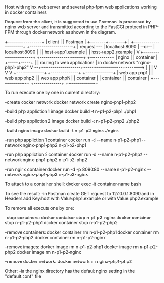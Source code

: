 Host with nginx web server and several php-fpm web applications working in docker containers.

Request from the client, it is suggested to use Postman, is processed by nginx web server and
transmitted according to the FastCGI protocol in PHP-FPM through docker network as shown in
the diagram.

   +-----------------+
   |     client      |
   |     Postman     |
   +--------+--------+
            |             +----------------------+        +----------------------+
            | request --- |  localhost:8090      | --or-- |  localhost:8090      |
            |             |  host->app1.example  |        |  host->app2.example  |
            V             +----------------------+        +----------------------+
      +-----------+
      | nginx     |
      | container |
      +-----+-----+
            |
            | routing to web applications
            | in docker network "nginx-php1-php2"
            V
     --+--------------------+--------------------+------->
       |                    |                    |
       V                    V                    V
+--------------+     +--------------+     +--------------+
| web app php1 |     | web app php2 |     | web app phpN |
| container    |     | container    |     | container    |
+--------------+     +--------------+     +--------------+



To run execute one by one in current directory:

-create docker network
docker network create nginx-php1-php2

-build php appliction 1 image
docker build -t n-p1-p2-php1 ./php1

-build php appliction 2 image
docker build -t n-p1-p2-php2 ./php2

-build nginx image
docker build -t n-p1-p2-nginx ./nginx

-run php appliction 1 container
docker run -d --name n-p1-p2-php1 --network nginx-php1-php2 n-p1-p2-php1

-run php appliction 2 container
docker run -d --name n-p1-p2-php2 --network nginx-php1-php2 n-p1-p2-php2

-run nginx container
docker run -d -p 8090:80 --name n-p1-p2-nginx --network nginx-php1-php2 n-p1-p2-nginx



To attach to a container shell:
docker exec -it container-name bash



To see the result:
-in Postman create GET request to 127.0.0.1:8090 and in Headers
add Key:host with Value:php1.example or with Value:php2.example



To remove all execute one by one:

-stop containers:
docker container stop n-p1-p2-nginx
docker container stop n-p1-p2-php1
docker container stop n-p1-p2-php2

-remove containers:
docker container rm n-p1-p2-php1
docker container rm n-p1-p2-php2
docker container rm n-p1-p2-nginx

-remove images:
docker image rm n-p1-p2-php1
docker image rm n-p1-p2-php2
docker image rm n-p1-p2-nginx

-remove docker network:
docker network rm nginx-php1-php2


Other:
-in the nginx directory has the default nginx setting in the "default.conf" file